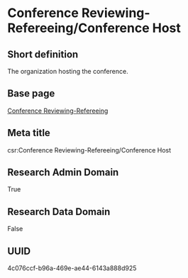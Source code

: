 # Conference Reviewing-Refereeing/Conference Host
## Short definition
The organization hosting the conference.
## Base page
[Conference Reviewing-Refereeing](../../Objects/Conference%20Reviewing-Refereeing.md)
## Meta title
csr:Conference Reviewing-Refereeing/Conference Host
## Research Admin Domain
True
## Research Data Domain
False
## UUID
4c076ccf-b96a-469e-ae44-6143a888d925
